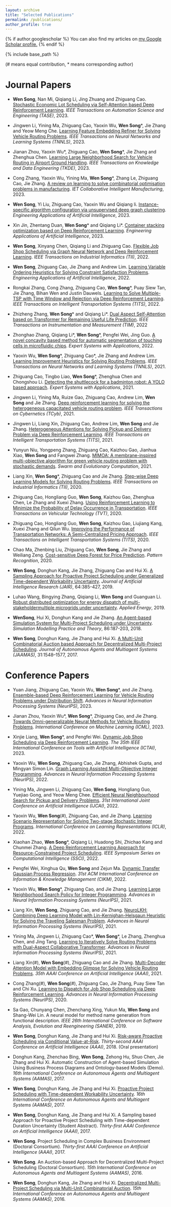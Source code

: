 ```yaml
---
layout: archive
title: "Selected Publications"
permalink: /publications/
author_profile: true
---
```


{% if author.googlescholar %}
  You can also find my articles on <u><a href="{{author.googlescholar}}">my Google Scholar profile</a>.</u>
{% endif %}

{% include base_path %}

(# means equal contribution, * means corresponding author)

Journal Papers
======
* **Wen Song**, Nan Mi, Qiqiang Li, Jing Zhuang and Zhiguang Cao. [Stochastic Economic Lot Scheduling via Self-Attention based Deep Reinforcement Learning](https://ieeexplore.ieee.org/document/10054449). *IEEE Transactions on Automation Science and Engineering (TASE)*, 2023.

* Jingwen Li, Yining Ma, Zhiguang Cao, Yaoxin Wu, **Wen Song**\*, Jie Zhang and Yeow Meng Che. [Learning Feature Embedding Refiner for Solving Vehicle Routing Problems](https://ieeexplore.ieee.org/document/10160045). *IEEE Transactions on Neural Networks and Learning Systems (TNNLS)*, 2023.

* Jianan Zhou, Yaoxin Wu\*, Zhiguang Cao, **Wen Song**\*, Jie Zhang and Zhenghua Chen. [Learning Large Neighborhood Search for Vehicle Routing in Airport Ground Handling](https://ieeexplore.ieee.org/document/10054476). *IEEE Transactions on Knowledge and Data Engineering (TKDE)*, 2023.

* Cong Zhang, Yaoxin Wu, Yining Ma, **Wen Song**\*, Zhang Le, Zhiguang Cao, Jie Zhang. [A review on learning to solve combinatorial optimisation problems in manufacturing](https://doi.org/10.1049/cim2.12072). *IET Collaborative Intelligent Manufacturing*, 2023.

* **Wen Song**, Yi Liu, Zhiguang Cao, Yaoxin Wu and Qiqiang li. [Instance-specific algorithm configuration via unsupervised deep graph clustering](https://www.sciencedirect.com/science/article/pii/S0952197623009247). *Engineering Applications of Artificial Intelligence*, 2023.

* Xin Jin, Zhentang Duan, **Wen Song**\* and Qiqiang Li\*. [Container stacking optimization based on Deep Reinforcement Learning](https://www.sciencedirect.com/science/article/pii/S0952197623006929). *Engineering Applications of Artificial Intelligence*, 2023.

* **Wen Song**, Xinyang Chen, Qiqiang Li and Zhiguang Cao. [Flexible Job Shop Scheduling via Graph Neural Network and Deep Reinforcement Learning](https://ieeexplore.ieee.org/document/9826438). *IEEE Transactions on Industrial Informatics (TII)*, 2022.

* **Wen Song**, Zhiguang Cao, Jie Zhang and Andrew Lim. [Learning Variable Ordering Heuristics for Solving Constraint Satisfaction Problems](https://www.sciencedirect.com/science/article/pii/S0952197621004255). *Engineering Applications of Artificial Intelligence*, 2022.

* Rongkai Zhang, Cong Zhang, Zhiguang Cao, **Wen Song**\*, Puay Siew Tan, Jie Zhang, Bihan Wen and Justin Dauwels. [Learning to Solve Multiple-TSP with Time Window and Rejection via Deep Reinforcement Learning](https://ieeexplore.ieee.org/document/9901466). *IEEE Transactions on Intelligent Transportation Systems (TITS)*, 2022. 


* Zhizheng Zhang, **Wen Song**\* and Qiqiang Li\*. [Dual Aspect Self-Attention based on Transformer for Remaining Useful Life Prediction](https://ieeexplore.ieee.org/document/9737516). *IEEE Transactions on Instrumentation and Measurement (TIM)*, 2022

* Zhonghao Zhang, Qiqiang Li\*, **Wen Song**\*, Pengfei Wei, Jing Guo. [A novel concavity based method for automatic segmentation of touching cells in microfluidic chips](https://www.sciencedirect.com/science/article/pii/S0957417422007692). *Expert Systems with Applications*, 2022.

* Yaoxin Wu, **Wen Song**\*, Zhiguang Cao\*, Jie Zhang and Andrew Lim. [Learning Improvement Heuristics for Solving Routing Problems](https://ieeexplore.ieee.org/document/9393606). *IEEE Transactions on Neural Networks and Learning Systems (TNNLS)*, 2021.

* Zhiguang Cao, Tingbo Liao, **Wen Song**\*, Zhenghua Chen and Chongshou Li. [Detecting the shuttlecock for a badminton robot: A YOLO based approach](https://www.sciencedirect.com/science/article/abs/pii/S0957417420306436). *Expert Systems with Applications*, 2021.

* Jingwen Li, Yining Ma, Ruize Gao, Zhiguang Cao, Andrew Lim, **Wen Song** and Jie Zhang. [Deep reinforcement learning for solving the heterogeneous capacitated vehicle routing problem](https://ieeexplore.ieee.org/abstract/document/9547060/). *IEEE Transactions on Cybernetics (TCyb)*, 2021.

* Jingwen Li, Liang Xin, Zhiguang Cao, Andrew Lim, **Wen Song** and Jie Zhang. [Heterogeneous Attentions for Solving Pickup and Delivery Problem via Deep Reinforcement Learning](https://ieeexplore.ieee.org/abstract/document/9352489/). *IEEE Transactions on Intelligent Transportation Systems (TITS)*, 2021.

* Yunyun Niu, Yongpeng Zhang, Zhiguang Cao, Kaizhou Gao, Jianhua Xiao, **Wen Song** and Fangwei Zhang. [MIMOA: A membrane-inspired multi-objective algorithm for green vehicle routing problem with stochastic demands](https://www.sciencedirect.com/science/article/pii/S221065022030420X). *Swarm and Evolutionary Computation*, 2021.

* Liang Xin, **Wen Song**\*, Zhiguang Cao and Jie Zhang. [Step-wise Deep Learning Models for Solving Routing Problems](https://ieeexplore.ieee.org/abstract/document/9226142/). *IEEE Transactions on Industrial Informatics (TII)*, 2020.

* Zhiguang Cao, Hongliang Guo, **Wen Song**, Kaizhou Gao, Zhenghua Chen, Le Zhang and Xuexi Zhang. [Using Reinforcement Learning to Minimize the Probability of Delay Occurrence in Transportation](https://ieeexplore.ieee.org/document/8952783). *IEEE Transactions on Vehicular Technology (TVT)*, 2020.

* Zhiguang Cao, Hongliang Guo, **Wen Song**, Kaizhou Gao, Liujiang Kang, Xuexi Zhang and Qilun Wu. [Improving the Performance of Transportation Networks: A Semi-Centralized Pricing Approach](https://ieeexplore.ieee.org/abstract/document/9098067). *IEEE Transactions on Intelligent Transportation Systems (TITS)*, 2020.

* Chao Ma, Zhenbing Liu, Zhiguang Cao, **Wen Song**, Jie Zhang and Weiliang Zeng. [Cost-sensitive Deep Forest for Price Prediction](https://www.sciencedirect.com/science/article/abs/pii/S0031320320303022?via%3Dihub). *Pattern Recognition*, 2020.

* **Wen Song**, Donghun Kang, Jie Zhang, Zhiguang Cao and Hui Xi.  [A Sampling Approach for Proactive Project Scheduling under Generalized Time-dependent Workability Uncertainty](https://www.jair.org/index.php/jair/article/view/11369/26476). *Journal of Artificial Intelligence Research (JAIR)*, 64:385-427, 2019.

* Luhao Wang, Bingying Zhang, Qiqiang Li, **Wen Song** and Guanguan Li. [Robust distributed optimization for energy dispatch of multi-stakeholdermultiple microgrids under uncertainty](https://www.sciencedirect.com/science/article/abs/pii/S0306261919315326). *Applied Energy*, 2019. 

* **WenSong**, Hui Xi, Donghun Kang and Jie Zhang. [An Agent-based Simulation System for Multi-Project Scheduling under Uncertainty](https://www.sciencedirect.com/science/article/pii/S1569190X18300728). *Simulation Modelling Practice and Theory*, 86:187-203, 2018. 

* **Wen Song**, Donghun Kang, Jie Zhang and Hui Xi. [A Multi-Unit Combinatorial Auction based Approach for Decentralized Multi-Project Scheduling](https://link.springer.com/article/10.1007/s10458-017-9370-z). *Journal of Autonomous Agents and Multiagent Systems (JAAMAS)*, 31:1548–1577, 2017.


Conference Papers
=======
* Yuan Jiang, Zhiguang Cao, Yaoxin Wu, **Wen Song**\*, and Jie Zhang. [Ensemble-based Deep Reinforcement Learning for Vehicle Routing Problems under Distribution Shift](). *Advances in Neural Information Processing Systems (NeurIPS)*, 2023.

* Jianan Zhou, Yaoxin Wu\*, **Wen Song**\*, Zhiguang Cao, and Jie Zhang. [Towards Omni-generalizable Neural Methods for Vehicle Routing Problems](https://openreview.net/forum?id=PlFBOnVOFg). *International Conference on Machine Learning (ICML)*, 2023.

* Xinjie Liang, **Wen Song**\*, and Pengfei Wei. [Dynamic Job Shop Scheduling via Deep Reinforcement Learning](https://ieeexplore.ieee.org/document/10356485/). *The 35th IEEE International Conference on Tools with Artificial Intelligence (ICTAI)*, 2023.

* Yaoxin Wu, **Wen Song**, Zhiguang Cao, Jie Zhang, Abhishek Gupta, and Mingyan Simon Lin. [Graph Learning Assisted Multi-Objective Integer Programming](https://openreview.net/pdf?id=d9usspxbWmk). *Advances in Neural Information Processing Systems (NeurIPS)*, 2022.

* Yining Ma, Jingwen Li, Zhiguang Cao, **Wen Song**, Hongliang Guo, Yuejiao Gong, and Yeow Meng Chee. [Efficient Neural Neighbourhood Search for Pickup and Delivery Problems](https://arxiv.org/abs/2204.11399). *31st International Joint Conference on Artificial Intelligence (IJCAI)*, 2022.

* Yaoxin Wu, **Wen Song**(#), Zhiguang Cao, and Jie Zhang. [Learning Scenario Representation for Solving Two-stage Stochastic Integer Programs](https://openreview.net/pdf?id=06Wy2BtxXrz). *International Conference on Learning Representations (ICLR)*, 2022.

* Xiaohan Zhao, **Wen Song**\*, Qiqiang Li, Huadong Shi, Zhichao Kang and Chunmei Zhang. [A Deep Reinforcement Learning Approach for Resource-Constrained Project Scheduling](https://ieeexplore.ieee.org/abstract/document/10022122/). *IEEE Symposium Series on Computational Intelligence (SSCI)*, 2022.

* Pengfei Wei, Xinghua Qu, **Wen Song** and Zejun Ma. [Dynamic Transfer Gaussian Process Regression](https://dl.acm.org/doi/abs/10.1145/3511808.3557303). *31st ACM International Conference on Information & Knowledge Management (CIKM)*, 2022.

* Yaoxin Wu, **Wen Song**\*, Zhiguang Cao, and Jie Zhang. [Learning Large Neighborhood Search Policy for Integer Programming](https://arxiv.org/pdf/2111.03466.pdf). *Advances in Neural Information Processing Systems (NeurIPS)*, 2021.

* Liang Xin, **Wen Song**, Zhiguang Cao, and Jie Zhang. [NeuroLKH: Combining Deep Learning Model with Lin-Kernighan-Helsgaun Heuristic for Solving the Traveling Salesman Problem](https://arxiv.org/pdf/2110.07983.pdf). *Advances in Neural Information Processing Systems (NeurIPS)*, 2021.

* Yining Ma, Jingwen Li, Zhiguang Cao\*, **Wen Song**\*, Le Zhang, Zhenghua Chen, and Jing Tang. [Learning to Iteratively Solve Routing Problems with Dual-Aspect Collaborative Transformer](https://arxiv.org/pdf/2110.02544.pdf). *Advances in Neural Information Processing Systems (NeurIPS)*, 2021.

* Liang Xin(#), **Wen Song**(#), Zhiguang Cao and Jie Zhang. [Multi-Decoder Attention Model with Embedding Glimpse for Solving Vehicle Routing Problems](https://arxiv.org/pdf/2012.10638.pdf). *35th AAAI Conference on Artificial Intelligence (AAAI)*, 2021.

* Cong Zhang(#), **Wen Song**(#), Zhiguang Cao, Jie Zhang, Puay Siew Tan and Chi Xu. [Learning to Dispatch for Job Shop Scheduling via Deep Reinforcement Learning](https://arxiv.org/pdf/2010.12367.pdf). *Advances in Neural Information Processing Systems (NeurIPS)*, 2020.

* Sa Gao, Chunyang Chen, Zhenchang Xing, Yukun Ma, **Wen Song** and Shang-Wei Lin. A neural model for method name generation from functional description. *IEEE 26th International Conference on Software Analysis, Evolution and Reengineering (SANER)*, 2019.

* **Wen Song**, Donghun Kang, Jie Zhang and Hui Xi. [Risk-aware Proactive Scheduling via Conditional Value-at-Risk](https://aaai.org/ocs/index.php/AAAI/AAAI18/paper/view/16228/16200). *Thirty-second AAAI Conference on Artificial Intelligence (AAAI)*, 2018. (Oral presentation)

* Donghun Kang, Zhenchao Bing, **Wen Song**, Zehong Hu, Shuo Chen, Jie Zhang and Hui Xi. Automatic Construction of Agent-based Simulation Using Business Process Diagrams and Ontology-based Models (Demo). *16th International Conference on Autonomous Agents and Multiagent Systems (AAMAS)*, 2017.

* **Wen Song**, Donghun Kang, Jie Zhang and Hui Xi. [Proactive Project Scheduling with Time-dependent Workability Uncertainty](http://www.ifaamas.org/Proceedings/aamas2017/pdfs/p221.pdf). *16th International Conference on Autonomous Agents and Multiagent Systems (AAMAS)*, 2017.

* **Wen Song**, Donghun Kang, Jie Zhang and Hui Xi. A Sampling based Approach for Proactive Project Scheduling with Time-dependent Duration Uncertainty (Student Abstract). *Thirty-first AAAI Conference on Artificial Intelligence (AAAI)*, 2017.

* **Wen Song**. Project Scheduling in Complex Business Environment (Doctoral Consortium). *Thirty-first AAAI Conference on Artificial Intelligence (AAAI)*, 2017.

* **Wen Song**. An Auction-based Approach for Decentralized Multi-Project Scheduling (Doctoral Consortium). *15th International Conference on Autonomous Agents and Multiagent Systems (AAMAS)*, 2016.

* **Wen Song**, Donghun Kang, Jie Zhang and Hui Xi. [Decentralized Multi-Project Scheduling via Multi-Unit Combinatorial Auction](http://www.ifaamas.org/Proceedings/aamas2016/pdfs/p836.pdf). *15th International Conference on Autonomous Agents and Multiagent Systems (AAMAS)*, 2016. 
